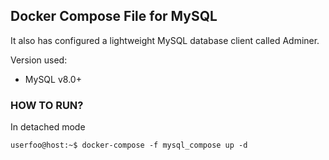 ## Docker Compose File for MySQL

It also has configured a lightweight MySQL database client called Adminer.

Version used:
- MySQL v8.0+ 


### HOW TO RUN?
In detached mode
```console
userfoo@host:~$ docker-compose -f mysql_compose up -d
```
